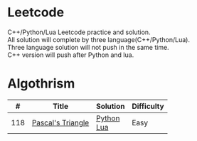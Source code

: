 # Leetcode
C++/Python/Lua Leetcode practice and solution.  
All solution will complete by three language(C++/Python/Lua).  
Three language solution will not push in the same time.  
C++ version will push after Python and lua.

# Algothrism
  
#|Title|Solution| Difficulty
---|---|---|-------|
118|[Pascal's Triangle](https://leetcode.com/problems/pascals-triangle/)|[Python](./algothrism/118_PascalTriangle/PythonSolution.py)<br/>[Lua](./algothrism/118_PascalTriangle/LuaSolution.lua)| Easy
